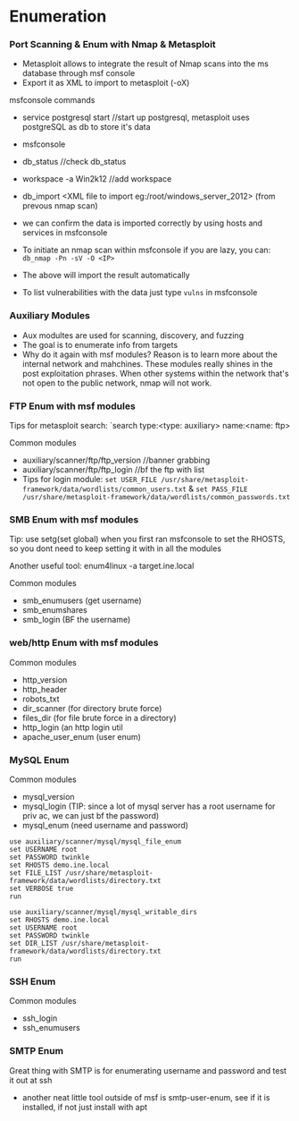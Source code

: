 # Enumeration

### Port Scanning & Enum with Nmap & Metasploit

- Metasploit allows to integrate the result of Nmap scans into the ms database through msf console
- Export it as XML to import to metasploit (-oX)

msfconsole commands

- service postgresql start //start up postgresql, metasploit uses postgreSQL as db to store it's data
- msfconsole
- db_status //check db_status
- workspace -a Win2k12 //add workspace
- db_import <XML file to import eg:/root/windows_server_2012> (from prevous nmap scan)
- we can confirm the data is imported correctly by using hosts and services in msfconsole

- To initiate an nmap scan within msfconsole if you are lazy, you can: `db_nmap -Pn -sV -O <IP>`
- The above will import the result automatically
- To list vulnerabilities with the data just type `vulns` in msfconsole

### Auxiliary Modules
- Aux modultes are used for scanning, discovery, and fuzzing
- The goal is to enumerate info from targets
- Why do it again with msf modules? Reason is to learn more about the internal network and mahchines. These modules really shines in the post exploitation phrases. When other systems within the network that's not open to the public network, nmap will not work.

### FTP Enum with msf modules
Tips for metasploit search: `search type:<type: auxiliary> name:<name: ftp>

Common modules 
- auxiliary/scanner/ftp/ftp_version //banner grabbing
- auxiliary/scanner/ftp/ftp_login //bf the ftp with list
- Tips for login module: `set USER_FILE /usr/share/metasploit-framework/data/wordlists/common_users.txt` & `set PASS_FILE /usr/share/metasploit-framework/data/wordlists/common_passwords.txt`

### SMB Enum with msf modules

Tip: use setg(set global) when you first ran msfconsole to set the RHOSTS, so you dont need to keep setting it with in all the modules 

Another useful tool: enum4linux -a target.ine.local

Common modules
- smb_enumusers (get username)
- smb_enumshares
- smb_login (BF the username)

### web/http Enum with msf modules

Common modules
- http_version
- http_header
- robots_txt
- dir_scanner (for directory brute force)
- files_dir (for file brute force in a directory)
- http_login (an http login util
- apache_user_enum (user enum)

### MySQL Enum

Common modules
- mysql_version
- mysql_login (TIP: since a lot of mysql server has a root username for priv ac, we can just bf the password)
- mysql_enum (need username and password)

```
use auxiliary/scanner/mysql/mysql_file_enum
set USERNAME root
set PASSWORD twinkle
set RHOSTS demo.ine.local
set FILE_LIST /usr/share/metasploit-framework/data/wordlists/directory.txt
set VERBOSE true
run
```

```
use auxiliary/scanner/mysql/mysql_writable_dirs
set RHOSTS demo.ine.local
set USERNAME root
set PASSWORD twinkle
set DIR_LIST /usr/share/metasploit-framework/data/wordlists/directory.txt
run
```

### SSH Enum

Common modules
- ssh_login
- ssh_enumusers

### SMTP Enum

Great thing with SMTP is for enumerating username and password and test it out at ssh

- another neat little tool outside of msf is smtp-user-enum, see if it is installed, if not just install with apt

